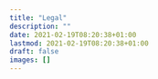 ```yaml
---
title: "Legal"
description: ""
date: 2021-02-19T08:20:38+01:00
lastmod: 2021-02-19T08:20:38+01:00
draft: false
images: []
---
```


